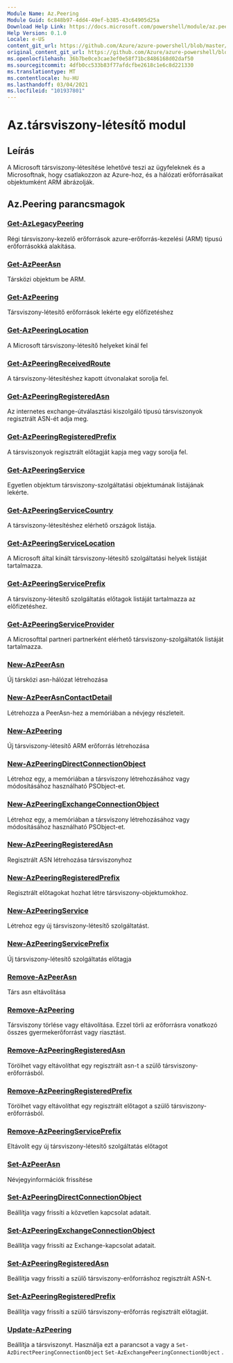 ```yaml
---
Module Name: Az.Peering
Module Guid: 6c848b97-4dd4-49ef-b385-43c64905d25a
Download Help Link: https://docs.microsoft.com/powershell/module/az.peering.md
Help Version: 0.1.0
Locale: e-US
content_git_url: https://github.com/Azure/azure-powershell/blob/master/src/Peering/Peering/help/Az.Peering.md
original_content_git_url: https://github.com/Azure/azure-powershell/blob/master/src/Peering/Peering/help/Az.Peering.md
ms.openlocfilehash: 36b7be0ce3cae3ef0e58f71bc8486168d02daf50
ms.sourcegitcommit: 4dfb0cc533b83f77afdcfbe2618c1e6c8d221330
ms.translationtype: MT
ms.contentlocale: hu-HU
ms.lasthandoff: 03/04/2021
ms.locfileid: "101937801"
---
```

# Az.társviszony-létesítő modul
## Leírás
A Microsoft társviszony-létesítése lehetővé teszi az ügyfeleknek és a Microsoftnak, hogy csatlakozzon az Azure-hoz, és a hálózati erőforrásaikat objektumként ARM ábrázolják.

## Az.Peering parancsmagok
### [Get-AzLegacyPeering](Get-AzLegacyPeering.md)
Régi társviszony-kezelő erőforrások azure-erőforrás-kezelési (ARM) típusú erőforrásokká alakítása. 

### [Get-AzPeerAsn](Get-AzPeerAsn.md)
Társközi objektum be ARM.

### [Get-AzPeering](Get-AzPeering.md)
Társviszony-létesítő erőforrások lekérte egy előfizetéshez

### [Get-AzPeeringLocation](Get-AzPeeringLocation.md)
A Microsoft társviszony-létesítő helyeket kínál fel

### [Get-AzPeeringReceivedRoute](Get-AzPeeringReceivedRoute.md)
A társviszony-létesítéshez kapott útvonalakat sorolja fel.

### [Get-AzPeeringRegisteredAsn](Get-AzPeeringRegisteredAsn.md)
Az internetes exchange-útválasztási kiszolgáló típusú társviszonyok regisztrált ASN-ét adja meg.

### [Get-AzPeeringRegisteredPrefix](Get-AzPeeringRegisteredPrefix.md)
A társviszonyok regisztrált előtagját kapja meg vagy sorolja fel.

### [Get-AzPeeringService](Get-AzPeeringService.md)
Egyetlen objektum társviszony-szolgáltatási objektumának listájának lekérte.

### [Get-AzPeeringServiceCountry](Get-AzPeeringServiceCountry.md)
A társviszony-létesítéshez elérhető országok listája.

### [Get-AzPeeringServiceLocation](Get-AzPeeringServiceLocation.md)
A Microsoft által kínált társviszony-létesítő szolgáltatási helyek listáját tartalmazza.

### [Get-AzPeeringServicePrefix](Get-AzPeeringServicePrefix.md)
A társviszony-létesítő szolgáltatás előtagok listáját tartalmazza az előfizetéshez.

### [Get-AzPeeringServiceProvider](Get-AzPeeringServiceProvider.md)
A Microsofttal partneri partnerként elérhető társviszony-szolgáltatók listáját tartalmazza.

### [New-AzPeerAsn](New-AzPeerAsn.md)
Új társközi asn-hálózat létrehozása 

### [New-AzPeerAsnContactDetail](New-AzPeerAsnContactDetail.md)
Létrehozza a PeerAsn-hez a memóriában a névjegy részleteit. 

### [New-AzPeering](New-AzPeering.md)
Új társviszony-létesítő ARM erőforrás létrehozása

### [New-AzPeeringDirectConnectionObject](New-AzPeeringDirectConnectionObject.md)
Létrehoz egy, a memóriában a társviszony létrehozásához vagy módosításához használható PSObject-et.

### [New-AzPeeringExchangeConnectionObject](New-AzPeeringExchangeConnectionObject.md)
Létrehoz egy, a memóriában a társviszony létrehozásához vagy módosításához használható PSObject-et.

### [New-AzPeeringRegisteredAsn](New-AzPeeringRegisteredAsn.md)
Regisztrált ASN létrehozása társviszonyhoz

### [New-AzPeeringRegisteredPrefix](New-AzPeeringRegisteredPrefix.md)
Regisztrált előtagokat hozhat létre társviszony-objektumokhoz.

### [New-AzPeeringService](New-AzPeeringService.md)
Létrehoz egy új társviszony-létesítő szolgáltatást.

### [New-AzPeeringServicePrefix](New-AzPeeringServicePrefix.md)
Új társviszony-létesítő szolgáltatás előtagja

### [Remove-AzPeerAsn](Remove-AzPeerAsn.md)
Társ asn eltávolítása

### [Remove-AzPeering](Remove-AzPeering.md)
Társviszony törlése vagy eltávolítása. Ezzel törli az erőforrásra vonatkozó összes gyermekerőforrást vagy riasztást.

### [Remove-AzPeeringRegisteredAsn](Remove-AzPeeringRegisteredAsn.md)
Törölhet vagy eltávolíthat egy regisztrált asn-t a szülő társviszony-erőforrásból.

### [Remove-AzPeeringRegisteredPrefix](Remove-AzPeeringRegisteredPrefix.md)
Törölhet vagy eltávolíthat egy regisztrált előtagot a szülő társviszony-erőforrásból.

### [Remove-AzPeeringServicePrefix](Remove-AzPeeringServicePrefix.md)
Eltávolít egy új társviszony-létesítő szolgáltatás előtagot

### [Set-AzPeerAsn](Set-AzPeerAsn.md)
Névjegyinformációk frissítése

### [Set-AzPeeringDirectConnectionObject](Set-AzPeeringDirectConnectionObject.md)
Beállítja vagy frissíti a közvetlen kapcsolat adatait. 

### [Set-AzPeeringExchangeConnectionObject](Set-AzPeeringExchangeConnectionObject.md)
Beállítja vagy frissíti az Exchange-kapcsolat adatait. 

### [Set-AzPeeringRegisteredAsn](Set-AzPeeringRegisteredAsn.md)
Beállítja vagy frissíti a szülő társviszony-erőforráshoz regisztrált ASN-t.

### [Set-AzPeeringRegisteredPrefix](Set-AzPeeringRegisteredPrefix.md)
Beállítja vagy frissíti a szülő társviszony-erőforrás regisztrált előtagját.

### [Update-AzPeering](Update-AzPeering.md)
Beállítja a társviszonyt. Használja ezt a parancsot a vagy a `Set-AzDirectPeeringConnectionObject` `Set-AzExchangePeeringConnectionObject` .

